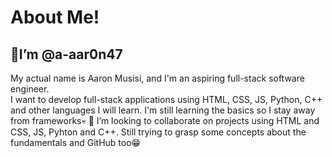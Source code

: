 # About Me!
## 👋I’m @a-aar0n47
My actual name is Aaron Musisi, and I'm an aspiring full-stack software engineer.
<br>
 I want to develop full-stack applications using HTML, CSS, JS, Python, C++ and other languages I will learn.
 I'm still learning the basics so I stay away from frameworks💀
 💞️ I’m looking to collaborate on projects using HTML and CSS, JS, Pyhton and C++.
 Still trying to grasp some concepts about the fundamentals and GitHub too😁<br>
 
<!---
a-aar0n47/a-aar0n47 is a ✨ unique ✨ repository because its `README.md` (this file) appears on your GitHub profile.
You can click the Preview link to take a look at your changes.
--->
